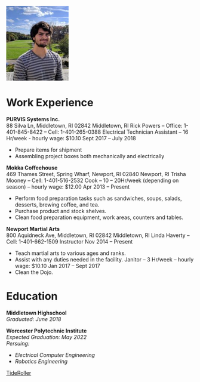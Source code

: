 ![Picture of me](seniorpicsmall.jpg)

# **Work Experience**
**PURVIS Systems Inc.**  
88 Silva Ln, Middletown, RI 02842 Middletown, RI
Rick Powers – Office: 1-401-845-8422 – Cell: 1-401-265-0388
Electrical Technician Assistant – 16 Hr/week - hourly wage: $10.10 Sept 2017 – July 2018
  - Prepare items for shipment
  - Assembling project boxes both mechanically and electrically

**Mokka Coffeehouse**   
469 Thames Street, Spring Wharf, Newport, RI 02840 Newport, RI
Trisha Mooney – Cell: 1-401-516-2532
Cook – 10 – 20Hr/week (depending on season) – hourly wage: $12.00 Apr 2013 – Present
  - Perform food preparation tasks such as sandwiches, soups, salads, desserts, brewing coffee, and tea.
  - Purchase product and stock shelves.
  - Clean food preparation equipment, work areas, counters and tables.

**Newport Martial Arts**  
800 Aquidneck Ave, Middletown, RI 02842 Middletown, RI
Linda Haverty – Cell: 1-401-662-1509
Instructor Nov 2014 – Present
  - Teach martial arts to various ages and ranks.
  - Assist with any duties needed in the facility.
Janitor – 3 Hr/week – hourly wage: $10.10 Jan 2017 – Sept 2017
  - Clean the Dojo.

# **Education**  
**Middletown Highschool**  
_Graduated: June 2018_

**Worcester Polytechnic Institute**  
_Expected Graduation: May 2022_  
_Persuing:_   
  - _Electrical Computer Engineering_  
  - _Robotics Engineering_

[TideRoller](TideRoller.md)
